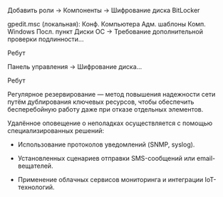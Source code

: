 Добавить роли -> Компоненты -> Шифрование диска BitLocker

gpedit.msc (локальная):
Конф. Компьютера
    Адм. шаблоны
        Комп. Windows
            Посл. пункт
                Диски ОС -> Требование дополнительной проверки подлинности...

Ребут

Панель управления -> Шифрование диска...

Ребут


Регулярное резервирование — метод повышения надежности сети путём дублирования ключевых ресурсов, чтобы обеспечить бесперебойную работу даже при отказе отдельных элементов.

Удалённое оповещение о неполадках осуществляется с помощью специализированных решений:

- Использование протоколов уведомлений (SNMP, syslog).

- Установленных сценариев отправки SMS-сообщений или email-вещателей.

- Применение облачных сервисов мониторинга и интеграции IoT-технологий.
